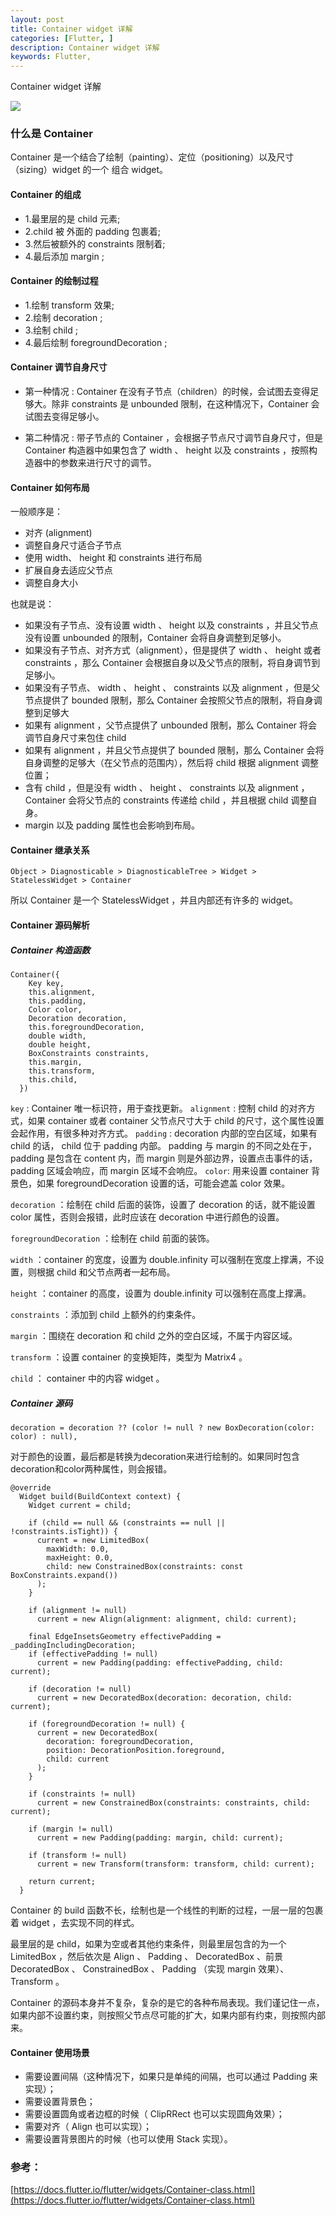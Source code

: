 ```yaml
---
layout: post
title: Container widget 详解
categories: [Flutter, ]
description: Container widget 详解
keywords: Flutter, 
---
```


Container widget 详解

![](/images/posts/flutter/2018-09-30-00.jpeg)


### 什么是 Container
Container 是一个结合了绘制（painting）、定位（positioning）以及尺寸（sizing）widget 的一个 组合 widget。

#### Container 的组成

- 1.最里层的是 child 元素;
- 2.child 被 外面的 padding 包裹着;
- 3.然后被额外的 constraints 限制着;
- 4.最后添加 margin ;

#### Container 的绘制过程

- 1.绘制 transform 效果;
- 2.绘制 decoration ;
- 3.绘制 child ;
- 4.最后绘制 foregroundDecoration ;

#### Container 调节自身尺寸

- 第一种情况 : Container 在没有子节点（children）的时候，会试图去变得足够大。除非 constraints 是 unbounded 限制，在这种情况下，Container 会试图去变得足够小。

- 第二种情况 : 带子节点的 Container ，会根据子节点尺寸调节自身尺寸，但是 Container 构造器中如果包含了 width 、 height 以及 constraints ，按照构造器中的参数来进行尺寸的调节。

#### Container 如何布局

一般顺序是：
-  对齐 (alignment)
- 调整自身尺寸适合子节点
- 使用 width、 height 和 constraints 进行布局
- 扩展自身去适应父节点
- 调整自身大小

也就是说：
- 如果没有子节点、没有设置 width 、 height 以及 constraints ，并且父节点没有设置 unbounded 的限制，Container 会将自身调整到足够小。
- 如果没有子节点、对齐方式（alignment），但是提供了 width 、 height 或者 constraints ，那么 Container 会根据自身以及父节点的限制，将自身调节到足够小。
- 如果没有子节点、 width 、 height 、 constraints 以及 alignment ，但是父节点提供了 bounded 限制，那么 Container 会按照父节点的限制，将自身调整到足够大
- 如果有 alignment ，父节点提供了 unbounded 限制，那么 Container 将会调节自身尺寸来包住 child
- 如果有 alignment ，并且父节点提供了 bounded 限制，那么 Container 会将自身调整的足够大（在父节点的范围内），然后将 child 根据 alignment 调整位置；
- 含有 child ，但是没有 width 、 height 、 constraints 以及 alignment ， Container 会将父节点的 constraints 传递给 child ，并且根据 child 调整自身。
- margin 以及 padding 属性也会影响到布局。

#### Container 继承关系

```
Object > Diagnosticable > DiagnosticableTree > Widget > StatelessWidget > Container
```
所以 Container 是一个 StatelessWidget ，并且内部还有许多的 widget。

#### Container 源码解析


##### Container 构造函数

```
Container({
    Key key,
    this.alignment,
    this.padding,
    Color color,
    Decoration decoration,
    this.foregroundDecoration,
    double width,
    double height,
    BoxConstraints constraints,
    this.margin,
    this.transform,
    this.child,
  })
```
`key` : Container 唯一标识符，用于查找更新。
`alignment` : 控制 child 的对齐方式，如果 container 或者 container 父节点尺寸大于 child 的尺寸，这个属性设置会起作用，有很多种对齐方式。
`padding` : decoration 内部的空白区域，如果有 child 的话， child 位于 padding 内部。 padding 与 margin 的不同之处在于， padding 是包含在 content 内，而 margin 则是外部边界，设置点击事件的话， padding 区域会响应，而 margin 区域不会响应。
`color`: 用来设置 container 背景色，如果 foregroundDecoration 设置的话，可能会遮盖 color 效果。

`decoration` ：绘制在 child 后面的装饰，设置了 decoration 的话，就不能设置 color 属性，否则会报错，此时应该在 decoration 中进行颜色的设置。

`foregroundDecoration` ：绘制在 child 前面的装饰。

`width` ：container 的宽度，设置为 double.infinity 可以强制在宽度上撑满，不设置，则根据 child 和父节点两者一起布局。

`height` ：container 的高度，设置为 double.infinity 可以强制在高度上撑满。

`constraints` ：添加到 child 上额外的约束条件。

`margin` ：围绕在 decoration 和 child 之外的空白区域，不属于内容区域。

`transform` ：设置 container 的变换矩阵，类型为 Matrix4 。

`child` ： container 中的内容 widget 。

##### Container 源码

```
decoration = decoration ?? (color != null ? new BoxDecoration(color: color) : null),

```
对于颜色的设置，最后都是转换为decoration来进行绘制的。如果同时包含decoration和color两种属性，则会报错。

```
@override
  Widget build(BuildContext context) {
    Widget current = child;

    if (child == null && (constraints == null || !constraints.isTight)) {
      current = new LimitedBox(
        maxWidth: 0.0,
        maxHeight: 0.0,
        child: new ConstrainedBox(constraints: const BoxConstraints.expand())
      );
    }

    if (alignment != null)
      current = new Align(alignment: alignment, child: current);

    final EdgeInsetsGeometry effectivePadding = _paddingIncludingDecoration;
    if (effectivePadding != null)
      current = new Padding(padding: effectivePadding, child: current);

    if (decoration != null)
      current = new DecoratedBox(decoration: decoration, child: current);

    if (foregroundDecoration != null) {
      current = new DecoratedBox(
        decoration: foregroundDecoration,
        position: DecorationPosition.foreground,
        child: current
      );
    }

    if (constraints != null)
      current = new ConstrainedBox(constraints: constraints, child: current);

    if (margin != null)
      current = new Padding(padding: margin, child: current);

    if (transform != null)
      current = new Transform(transform: transform, child: current);

    return current;
  }
```

Container 的 build 函数不长，绘制也是一个线性的判断的过程，一层一层的包裹着 widget ，去实现不同的样式。

最里层的是 child，如果为空或者其他约束条件，则最里层包含的为一个 LimitedBox ，然后依次是 Align 、 Padding 、 DecoratedBox 、前景 DecoratedBox 、 ConstrainedBox 、 Padding （实现 margin 效果）、Transform 。

Container 的源码本身并不复杂，复杂的是它的各种布局表现。我们谨记住一点，如果内部不设置约束，则按照父节点尽可能的扩大，如果内部有约束，则按照内部来。

#### Container 使用场景

- 需要设置间隔（这种情况下，如果只是单纯的间隔，也可以通过 Padding 来实现）；
- 需要设置背景色；
- 需要设置圆角或者边框的时候（ ClipRRect 也可以实现圆角效果）；
- 需要对齐（ Align 也可以实现）；
- 需要设置背景图片的时候（也可以使用 Stack 实现）。


### 参考：
[https://docs.flutter.io/flutter/widgets/Container-class.html](https://docs.flutter.io/flutter/widgets/Container-class.html)